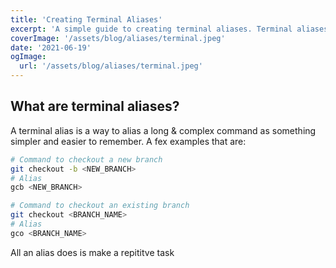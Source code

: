 ```yaml
---
title: 'Creating Terminal Aliases'
excerpt: 'A simple guide to creating terminal aliases. Terminal aliases simplify reptitive long commands.'
coverImage: '/assets/blog/aliases/terminal.jpeg'
date: '2021-06-19'
ogImage:
  url: '/assets/blog/aliases/terminal.jpeg'
---
```


## What are terminal aliases?

A terminal alias is a way to alias a long & complex command as something simpler and easier to remember. A fex examples that are:

```bash
# Command to checkout a new branch
git checkout -b <NEW_BRANCH>
# Alias
gcb <NEW_BRANCH>

# Command to checkout an existing branch
git checkout <BRANCH_NAME>
# Alias
gco <BRANCH_NAME>

```

All an alias does is make a repititve task 